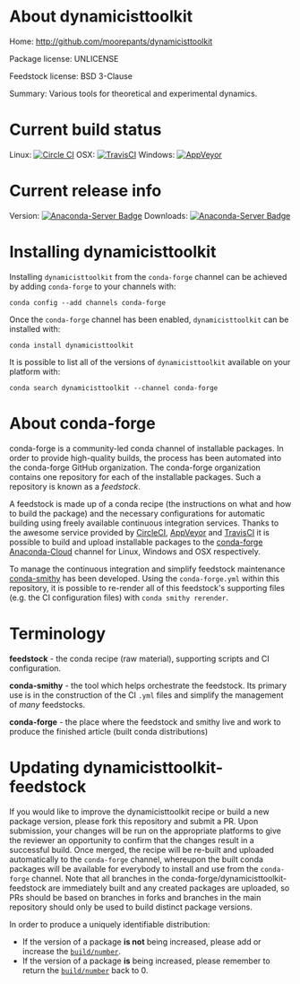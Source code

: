About dynamicisttoolkit
=======================

Home: http://github.com/moorepants/dynamicisttoolkit

Package license: UNLICENSE

Feedstock license: BSD 3-Clause

Summary: Various tools for theoretical and experimental dynamics.



Current build status
====================

Linux: [![Circle CI](https://circleci.com/gh/conda-forge/dynamicisttoolkit-feedstock.svg?style=shield)](https://circleci.com/gh/conda-forge/dynamicisttoolkit-feedstock)
OSX: [![TravisCI](https://travis-ci.org/conda-forge/dynamicisttoolkit-feedstock.svg?branch=master)](https://travis-ci.org/conda-forge/dynamicisttoolkit-feedstock)
Windows: [![AppVeyor](https://ci.appveyor.com/api/projects/status/github/conda-forge/dynamicisttoolkit-feedstock?svg=True)](https://ci.appveyor.com/project/conda-forge/dynamicisttoolkit-feedstock/branch/master)

Current release info
====================
Version: [![Anaconda-Server Badge](https://anaconda.org/conda-forge/dynamicisttoolkit/badges/version.svg)](https://anaconda.org/conda-forge/dynamicisttoolkit)
Downloads: [![Anaconda-Server Badge](https://anaconda.org/conda-forge/dynamicisttoolkit/badges/downloads.svg)](https://anaconda.org/conda-forge/dynamicisttoolkit)

Installing dynamicisttoolkit
============================

Installing `dynamicisttoolkit` from the `conda-forge` channel can be achieved by adding `conda-forge` to your channels with:

```
conda config --add channels conda-forge
```

Once the `conda-forge` channel has been enabled, `dynamicisttoolkit` can be installed with:

```
conda install dynamicisttoolkit
```

It is possible to list all of the versions of `dynamicisttoolkit` available on your platform with:

```
conda search dynamicisttoolkit --channel conda-forge
```


About conda-forge
=================

conda-forge is a community-led conda channel of installable packages.
In order to provide high-quality builds, the process has been automated into the
conda-forge GitHub organization. The conda-forge organization contains one repository
for each of the installable packages. Such a repository is known as a *feedstock*.

A feedstock is made up of a conda recipe (the instructions on what and how to build
the package) and the necessary configurations for automatic building using freely
available continuous integration services. Thanks to the awesome service provided by
[CircleCI](https://circleci.com/), [AppVeyor](http://www.appveyor.com/)
and [TravisCI](https://travis-ci.org/) it is possible to build and upload installable
packages to the [conda-forge](https://anaconda.org/conda-forge)
[Anaconda-Cloud](http://docs.anaconda.org/) channel for Linux, Windows and OSX respectively.

To manage the continuous integration and simplify feedstock maintenance
[conda-smithy](http://github.com/conda-forge/conda-smithy) has been developed.
Using the ``conda-forge.yml`` within this repository, it is possible to re-render all of
this feedstock's supporting files (e.g. the CI configuration files) with ``conda smithy rerender``.


Terminology
===========

**feedstock** - the conda recipe (raw material), supporting scripts and CI configuration.

**conda-smithy** - the tool which helps orchestrate the feedstock.
                   Its primary use is in the construction of the CI ``.yml`` files
                   and simplify the management of *many* feedstocks.

**conda-forge** - the place where the feedstock and smithy live and work to
                  produce the finished article (built conda distributions)


Updating dynamicisttoolkit-feedstock
====================================

If you would like to improve the dynamicisttoolkit recipe or build a new
package version, please fork this repository and submit a PR. Upon submission,
your changes will be run on the appropriate platforms to give the reviewer an
opportunity to confirm that the changes result in a successful build. Once
merged, the recipe will be re-built and uploaded automatically to the
`conda-forge` channel, whereupon the built conda packages will be available for
everybody to install and use from the `conda-forge` channel.
Note that all branches in the conda-forge/dynamicisttoolkit-feedstock are
immediately built and any created packages are uploaded, so PRs should be based
on branches in forks and branches in the main repository should only be used to
build distinct package versions.

In order to produce a uniquely identifiable distribution:
 * If the version of a package **is not** being increased, please add or increase
   the [``build/number``](http://conda.pydata.org/docs/building/meta-yaml.html#build-number-and-string).
 * If the version of a package **is** being increased, please remember to return
   the [``build/number``](http://conda.pydata.org/docs/building/meta-yaml.html#build-number-and-string)
   back to 0.
